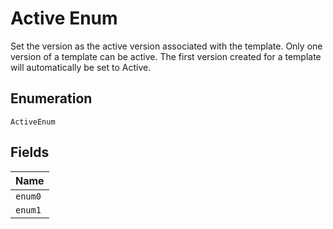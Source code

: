 
# Active Enum

Set the version as the active version associated with the template. Only one version of a template can be active. The first version created for a template will automatically be set to Active.

## Enumeration

`ActiveEnum`

## Fields

| Name |
|  --- |
| `enum0` |
| `enum1` |

